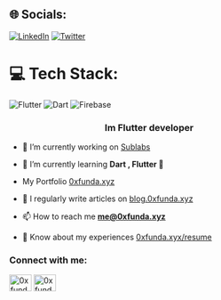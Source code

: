 
## 🌐 Socials:
[![LinkedIn](https://img.shields.io/badge/LinkedIn-%230077B5.svg?logo=linkedin&logoColor=white)](https://linkedin.com/in/reza-rezaei-461b041b2) [![Twitter](https://img.shields.io/badge/Twitter-%231DA1F2.svg?logo=Twitter&logoColor=white)](https://twitter.com/0xfunda) 

# 💻 Tech Stack:
![Flutter](https://img.shields.io/badge/Flutter-%2302569B.svg?style=for-the-badge&logo=Flutter&logoColor=white) ![Dart](https://img.shields.io/badge/dart-%230175C2.svg?style=for-the-badge&logo=dart&logoColor=white) ![Firebase](https://img.shields.io/badge/firebase-%23039BE5.svg?style=for-the-badge&logo=firebase)

<h3 align="center">Im Flutter developer</h3>

- 🔭 I’m currently working on [Sublabs](sublabs.xyz)

- 🌱 I’m currently learning **Dart , Flutter 🍃**

- My Portfolio [0xfunda.xyz](https://0xfunda.xyz)

- 📝 I regularly write articles on [blog.0xfunda.xyz](https://blog.0xfunda.xyz)

- 📫 How to reach me **me@0xfunda.xyz**

- 📄 Know about my experiences [0xfunda.xyx/resume](https://0xfunda.xyx/resume)

<h3 align="left">Connect with me:</h3>
<p align="left">
<a href="https://dev.to/0xfunda" target="blank"><img align="center" src="https://raw.githubusercontent.com/rahuldkjain/github-profile-readme-generator/master/src/images/icons/Social/devto.svg" alt="0xfunda" height="30" width="40" /></a>
<a href="https://twitter.com/0xfunda" target="blank"><img align="center" src="https://raw.githubusercontent.com/rahuldkjain/github-profile-readme-generator/master/src/images/icons/Social/twitter.svg" alt="0xfunda" height="30" width="40" /></a>
</p>

